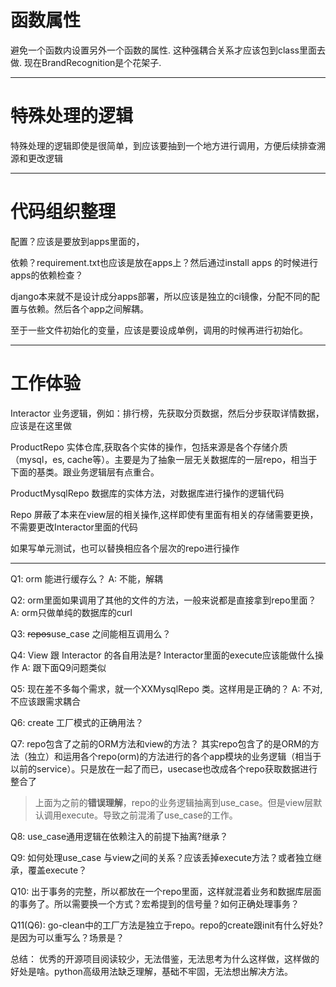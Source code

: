 # 函数属性

避免一个函数内设置另外一个函数的属性. 这种强耦合关系才应该包到class里面去做. 现在BrandRecognition是个花架子.


---
# 特殊处理的逻辑

特殊处理的逻辑即使是很简单，到应该要抽到一个地方进行调用，方便后续排查溯源和更改逻辑


------
# 代码组织整理

配置？应该是要放到apps里面的，

依赖？requirement.txt也应该是放在apps上？然后通过install apps 的时候进行apps的依赖检查？

django本来就不是设计成分apps部署，所以应该是独立的ci镜像，分配不同的配置与依赖。然后各个app之间解耦。

至于一些文件初始化的变量，应该是要设成单例，调用的时候再进行初始化。



---
# 工作体验


Interactor  业务逻辑，例如：排行榜，先获取分页数据，然后分步获取详情数据，应该是在这里做

ProductRepo 实体仓库,获取各个实体的操作，包括来源是各个存储介质（mysql，es, cache等）。主要是为了抽象一层无关数据库的一层repo，相当于下面的基类。跟业务逻辑层有点重合。

ProductMysqlRepo 数据库的实体方法，对数据库进行操作的逻辑代码

Repo 屏蔽了本来在view层的相关操作,这样即使有里面有相关的存储需要更换，不需要更改Interactor里面的代码

如果写单元测试，也可以替换相应各个层次的repo进行操作



---
Q1: orm 能进行缓存么？
A: 不能，解耦

Q2: orm里面如果调用了其他的文件的方法，一般来说都是直接拿到repo里面？
A: orm只做单纯的数据库的curl

Q3: ~~repos~~use_case 之间能相互调用么？

Q4: View 跟 Interactor 的各自用法是? Interactor里面的execute应该能做什么操作
A: 跟下面Q9问题类似

Q5: 现在差不多每个需求，就一个XXMysqlRepo 类。这样用是正确的？
A: 不对, 不应该跟需求耦合

Q6: create 工厂模式的正确用法？

Q7: repo包含了之前的ORM方法和view的方法？
其实repo包含了的是ORM的方法（独立）和运用各个repo(orm)的方法进行的各个app模块的业务逻辑（相当于以前的service）。只是放在一起了而已，usecase也改成各个repo获取数据进行整合了

> 上面为之前的**错误理解**，repo的业务逻辑抽离到use_case。但是view层默认调用execute。导致之前混淆了use_case的工作。

Q8: use_case通用逻辑在依赖注入的前提下抽离?继承？

Q9: 如何处理use_case 与view之间的关系？应该丢掉execute方法？或者独立继承，覆盖execute？

Q10: 出于事务的完整，所以都放在一个repo里面，这样就混着业务和数据库层面的事务了。所以需要换一个方式？宏希提到的信号量？如何正确处理事务？

Q11(Q6): go-clean中的工厂方法是独立于repo。repo的create跟init有什么好处?是因为可以重写么？场景是？

总结： 优秀的开源项目阅读较少，无法借鉴，无法思考为什么这样做，这样做的好处是啥。python高级用法缺乏理解，基础不牢固，无法想出解决方法。
